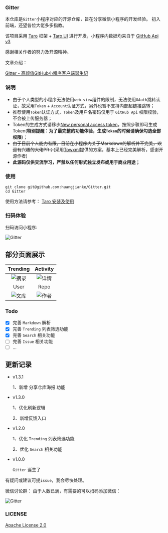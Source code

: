 ### Gitter
本仓库是`Gitter`小程序对应的开源仓库，旨在分享微信小程序的开发经验。
初入前端，还望各位大佬多多指教。

该项目采用 [Taro](https://taro.aotu.io/) 框架 + [Taro UI](https://taro-ui.aotu.io) 进行开发，小程序内数据均来自于 [GitHub Api v3](https://developer.github.com/v3/)


感谢相关作者的努力及开源精神。

文章介绍：

[Gitter - 高颜值GitHub小程序客户端诞生记](https://juejin.im/post/5c4c738ce51d4525211c129b)

### 说明

- 由于个人类型的小程序无法使用`web-view`组件的限制，无法使用`OAuth`跳转认证，故采用`Token` + `Account`认证方式，另外也暂不支持内部超链接跳转；
- 推荐使用`Token`认证方式，`Token`及用户名密码仅用于 `GitHub Api` 权限校验，不会被上传服务器；
- Token的生成方式请移步[New personal access token](https://github.com/settings/tokens/new)，按照步骤即可生成Token(**特别提醒：为了最完整的功能体验，生成`Token`的时候请确保勾选全部权限**)；
- ~~由于目前个人能力有限，目前在小程序内关于Markdown的解析并不完美，欢迎有兴趣的大佬PR；~~(采用[Towxml](https://github.com/sbfkcel/towxml)提供的方案，基本上已经完美解析，感谢开源作者)
- **此源码仅供交流学习，严禁以任何形式独立发布或用于商业用途；**

### 使用

``` 
git clone git@github.com:huangjianke/Gitter.git
cd Gitter
```
使用方法请参考：
[Taro 安装及使用](https://nervjs.github.io/taro/docs/GETTING-STARTED.html)

### 扫码体验

扫码访问小程序:

![Gitter](https://raw.githubusercontent.com/huangjianke/Gitter/master/images/code.png)

## 部分页面展示
|Trending|Activity|
| :---: | :---: |
|![摘录](https://raw.githubusercontent.com/huangjianke/Gitter/master/images/img00.png) | ![详情](https://raw.githubusercontent.com/huangjianke/Gitter/master/images/img01.png)|
|User|Repo|
|![文库](https://raw.githubusercontent.com/huangjianke/Gitter/master/images/img02.png) | ![作者](https://raw.githubusercontent.com/huangjianke/Gitter/master/images/img03.png)|

### Todo

- [x] 完善 `Markdown` 解析
- [x] 完善 `Trending` 列表筛选功能
- [x] 完善 `Search` 相关功能
- [ ] 完善 `Issue` 相关功能
- [ ] ...

## 更新记录

- v1.3.1

  1、新增 分享仓库海报 功能
 
- v1.3.0

  1、优化刷新逻辑
  
  2、新增反馈入口
  
- v1.2.0

  1、优化 `Trending` 列表筛选功能
  
  2、优化 `Search` 相关功能
  
- v1.0.0

  `Gitter` 诞生了


有疑问或建议可提`issue`，我会尽快处理。

微信讨论群：
由于人数已满，有需要的可以扫码添加微信：


![Gitter](https://raw.githubusercontent.com/huangjianke/Gitter/master/images/WeChat.png)


### LICENSE

[Apache License 2.0](./LICENSE)
